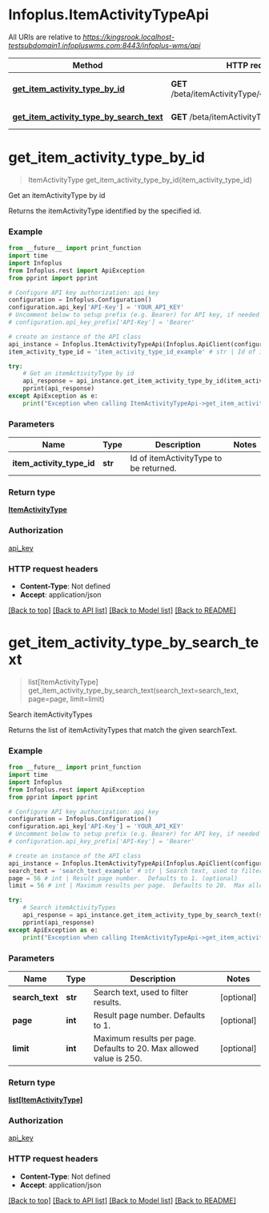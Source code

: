 # Infoplus.ItemActivityTypeApi

All URIs are relative to *https://kingsrook.localhost-testsubdomain1.infopluswms.com:8443/infoplus-wms/api*

Method | HTTP request | Description
------------- | ------------- | -------------
[**get_item_activity_type_by_id**](ItemActivityTypeApi.md#get_item_activity_type_by_id) | **GET** /beta/itemActivityType/{itemActivityTypeId} | Get an itemActivityType by id
[**get_item_activity_type_by_search_text**](ItemActivityTypeApi.md#get_item_activity_type_by_search_text) | **GET** /beta/itemActivityType/search | Search itemActivityTypes


# **get_item_activity_type_by_id**
> ItemActivityType get_item_activity_type_by_id(item_activity_type_id)

Get an itemActivityType by id

Returns the itemActivityType identified by the specified id.

### Example
```python
from __future__ import print_function
import time
import Infoplus
from Infoplus.rest import ApiException
from pprint import pprint

# Configure API key authorization: api_key
configuration = Infoplus.Configuration()
configuration.api_key['API-Key'] = 'YOUR_API_KEY'
# Uncomment below to setup prefix (e.g. Bearer) for API key, if needed
# configuration.api_key_prefix['API-Key'] = 'Bearer'

# create an instance of the API class
api_instance = Infoplus.ItemActivityTypeApi(Infoplus.ApiClient(configuration))
item_activity_type_id = 'item_activity_type_id_example' # str | Id of itemActivityType to be returned.

try:
    # Get an itemActivityType by id
    api_response = api_instance.get_item_activity_type_by_id(item_activity_type_id)
    pprint(api_response)
except ApiException as e:
    print("Exception when calling ItemActivityTypeApi->get_item_activity_type_by_id: %s\n" % e)
```

### Parameters

Name | Type | Description  | Notes
------------- | ------------- | ------------- | -------------
 **item_activity_type_id** | **str**| Id of itemActivityType to be returned. | 

### Return type

[**ItemActivityType**](ItemActivityType.md)

### Authorization

[api_key](../README.md#api_key)

### HTTP request headers

 - **Content-Type**: Not defined
 - **Accept**: application/json

[[Back to top]](#) [[Back to API list]](../README.md#documentation-for-api-endpoints) [[Back to Model list]](../README.md#documentation-for-models) [[Back to README]](../README.md)

# **get_item_activity_type_by_search_text**
> list[ItemActivityType] get_item_activity_type_by_search_text(search_text=search_text, page=page, limit=limit)

Search itemActivityTypes

Returns the list of itemActivityTypes that match the given searchText.

### Example
```python
from __future__ import print_function
import time
import Infoplus
from Infoplus.rest import ApiException
from pprint import pprint

# Configure API key authorization: api_key
configuration = Infoplus.Configuration()
configuration.api_key['API-Key'] = 'YOUR_API_KEY'
# Uncomment below to setup prefix (e.g. Bearer) for API key, if needed
# configuration.api_key_prefix['API-Key'] = 'Bearer'

# create an instance of the API class
api_instance = Infoplus.ItemActivityTypeApi(Infoplus.ApiClient(configuration))
search_text = 'search_text_example' # str | Search text, used to filter results. (optional)
page = 56 # int | Result page number.  Defaults to 1. (optional)
limit = 56 # int | Maximum results per page.  Defaults to 20.  Max allowed value is 250. (optional)

try:
    # Search itemActivityTypes
    api_response = api_instance.get_item_activity_type_by_search_text(search_text=search_text, page=page, limit=limit)
    pprint(api_response)
except ApiException as e:
    print("Exception when calling ItemActivityTypeApi->get_item_activity_type_by_search_text: %s\n" % e)
```

### Parameters

Name | Type | Description  | Notes
------------- | ------------- | ------------- | -------------
 **search_text** | **str**| Search text, used to filter results. | [optional] 
 **page** | **int**| Result page number.  Defaults to 1. | [optional] 
 **limit** | **int**| Maximum results per page.  Defaults to 20.  Max allowed value is 250. | [optional] 

### Return type

[**list[ItemActivityType]**](ItemActivityType.md)

### Authorization

[api_key](../README.md#api_key)

### HTTP request headers

 - **Content-Type**: Not defined
 - **Accept**: application/json

[[Back to top]](#) [[Back to API list]](../README.md#documentation-for-api-endpoints) [[Back to Model list]](../README.md#documentation-for-models) [[Back to README]](../README.md)

